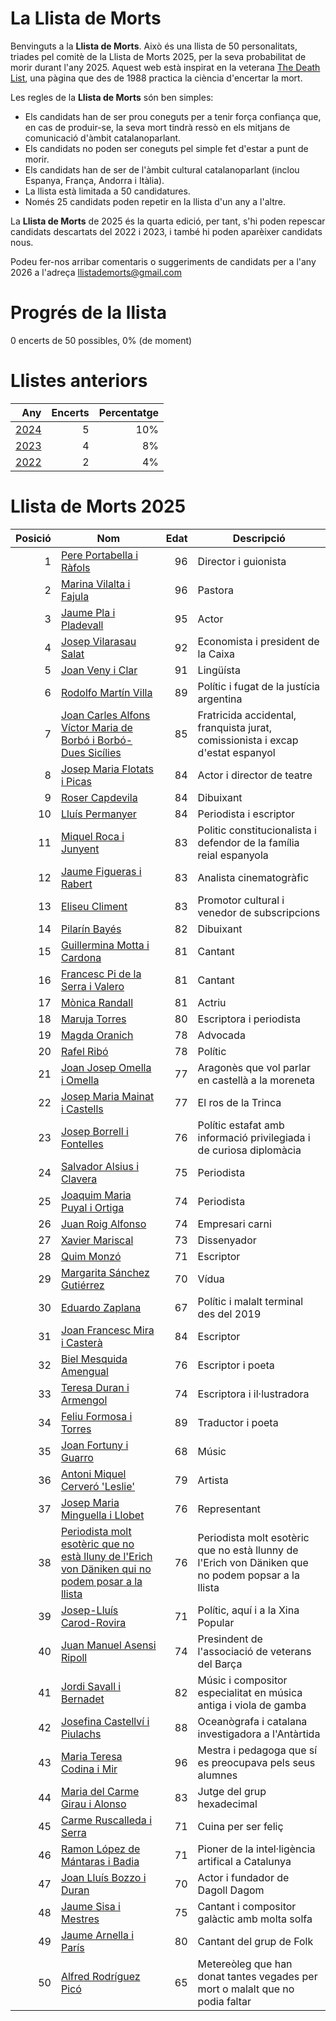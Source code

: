 # La Llista de Morts

Benvinguts a la **Llista de Morts**. Això és una llista de 50 personalitats, triades pel comitè de la Llista de Morts 2025, per la seva probabilitat de morir durant l'any 2025. Aquest web està inspirat en la veterana [The Death List](https://deathlist.net/), una pàgina que des de 1988 practica la ciència d'encertar la mort.

Les regles de la **Llista de Morts** són ben simples:
- Els candidats han de ser prou coneguts per a tenir força confiança que, en cas de produir-se, la seva mort tindrà ressò en els mitjans de comunicació d'àmbit catalanoparlant.
- Els candidats no poden ser coneguts pel simple fet d'estar a punt de morir.
- Els candidats han de ser de l'àmbit cultural catalanoparlant (inclou Espanya, França, Andorra i Itàlia).
- La llista està limitada a 50 candidatures.
- Només 25 candidats poden repetir en la llista d'un any a l'altre.

La **Llista de Morts** de 2025 és la quarta edició, per tant, s'hi poden repescar candidats descartats del 2022 i 2023, i també hi poden aparèixer candidats nous.

Podeu fer-nos arribar comentaris o suggeriments de candidats per a l'any 2026 a l'adreça llistademorts@gmail.com

# Progrés de la llista

0 encerts de 50 possibles, 0% (de moment)

# Llistes anteriors

| Any | Encerts | Percentatge |
| --: |--------:|------------:|
| [2024](./2024) |       5 |         10% |
| [2023](./2023) |       4 |          8% |
| [2022](./2022) |       2 |          4% |


# Llista de Morts 2025


| Posició | Nom |    Edat | Descripció |
| ------: |-----|--------:|----------- |
| 1 | [Pere Portabella i Ràfols](https://ca.wikipedia.org/wiki/Pere_Portabella_i_R%C3%A0fols)| 96 | Director i guionista |
| 2 | [Marina Vilalta i Fajula](https://ca.wikipedia.org/wiki/Marina_Vilalta_i_Fajula)| 96 | Pastora |
| 3 | [Jaume Pla i Pladevall](https://ca.wikipedia.org/wiki/Jaume_Pla_i_Pladevall)| 95 | Actor |
| 4 | [Josep Vilarasau Salat](https://ca.wikipedia.org/wiki/Josep_Vilarasau_Salat)| 92 | Economista i president de la Caixa |
| 5 | [Joan Veny i Clar](https://ca.wikipedia.org/wiki/Joan_Veny_i_Clar)| 91 | Lingüísta |
| 6 | [Rodolfo Martín Villa](https://ca.wikipedia.org/wiki/Rodolfo_Mart%C3%ADn_Villa)| 89 | Polític i fugat de la justícia argentina |
| 7 | [Joan Carles Alfons Víctor Maria de Borbó i Borbó-Dues Sicílies](https://ca.wikipedia.org/wiki/Joan_Carles_I_d%27Espanya)| 85 | Fratricida accidental, franquista jurat, comissionista i excap d'estat espanyol |
| 8 | [Josep Maria Flotats i Picas](https://ca.wikipedia.org/wiki/Josep_Maria_Flotats_i_Picas)| 84 | Actor i director de teatre |
| 9 | [Roser Capdevila](https://ca.wikipedia.org/wiki/Roser_Capdevila_i_Valls)| 84 | Dibuixant |
| 10 | [Lluís Permanyer](https://ca.wikipedia.org/wiki/Rosa_Reg%C3%A0s_i_Pag%C3%A8s)| 84 | Periodista i escriptor |
| 11 | [Miquel Roca i Junyent](https://ca.wikipedia.org/wiki/Miquel_Roca_i_Junyent)| 83 | Politic constitucionalista i defendor de la família reial espanyola |
| 12 | [Jaume Figueras i Rabert](https://ca.wikipedia.org/wiki/Jaume_Figueras_i_Rabert)| 83 | Analista cinematogràfic |
| 13 | [Eliseu Climent](https://ca.wikipedia.org/wiki/Eliseu_Climent_i_Corber%C3%A0)| 83 | Promotor cultural i venedor de subscripcions |
| 14 | [Pilarín Bayés](https://ca.wikipedia.org/wiki/Pilar_Bay%C3%A9s_i_de_Luna)| 82 | Dibuixant |
| 15 | [Guillermina Motta i Cardona](https://ca.wikipedia.org/wiki/Guillermina_Motta_i_Cardona)| 81 | Cantant |
| 16 | [Francesc Pi de la Serra i Valero](https://ca.wikipedia.org/wiki/Francesc_Pi_de_la_Serra_i_Valero)| 81 | Cantant |
| 17 | [Mònica Randall](https://ca.wikipedia.org/wiki/M%C3%B2nica_Randall)| 81 | Actriu |
| 18 | [Maruja Torres](https://ca.wikipedia.org/wiki/Maruja_Torres)| 80 | Escriptora i periodista |
| 19 | [Magda Oranich](https://ca.wikipedia.org/wiki/Magda_Oranich_i_Solagran)| 78 | Advocada |
| 20 | [Rafel Ribó](https://ca.wikipedia.org/wiki/Rafael_Rib%C3%B3_i_Mass%C3%B3)| 78 | Polític |
| 21 | [Joan Josep Omella i Omella](https://ca.wikipedia.org/wiki/Joan_Josep_Omella_i_Omella)| 77 | Aragonès que vol parlar en castellà a la moreneta |
| 22 | [Josep Maria Mainat i Castells](https://ca.wikipedia.org/wiki/Josep_Maria_Mainat_i_Castells)| 77 | El ros de la Trinca |
| 23 | [Josep Borrell i Fontelles](https://ca.wikipedia.org/wiki/Josep_Borrell_i_Fontelles)| 76 | Polític estafat amb informació privilegiada i de curiosa diplomàcia |
| 24 | [Salvador Alsius i Clavera](https://ca.wikipedia.org/wiki/Salvador_Alsius_i_Clavera)| 75 | Periodista |
| 25 | [Joaquim Maria Puyal i Ortiga](https://ca.wikipedia.org/wiki/Joaquim_Maria_Puyal_i_Ortiga)| 74 | Periodista |
| 26 | [Juan Roig Alfonso](https://ca.wikipedia.org/wiki/Juan_Roig_Alfonso)| 74 | Empresari carni |
| 27 | [Xavier Mariscal](https://ca.wikipedia.org/wiki/Xavier_Mariscal)| 73 | Dissenyador |
| 28 | [Quim Monzó](https://ca.wikipedia.org/wiki/Quim_Monz%C3%B3)| 71 | Escriptor |
| 29 | [Margarita Sánchez Gutiérrez](https://ca.wikipedia.org/wiki/Margarita_S%C3%A1nchez_Guti%C3%A9rrez)| 70 | Vídua |
| 30 | [Eduardo Zaplana](https://ca.wikipedia.org/wiki/Eduardo_Zaplana_Hern%C3%A1ndez-Soro)| 67 | Polític i malalt terminal des del 2019 |
| 31 | [Joan Francesc Mira i Casterà](https://ca.wikipedia.org/wiki/Joan_Francesc_Mira_i_Caster%C3%A0)| 84 | Escriptor |
| 32 | [Biel Mesquida Amengual](https://ca.wikipedia.org/wiki/Biel_Mesquida_Amengual)| 76 | Escriptor i poeta |
| 33 | [Teresa Duran i Armengol](https://ca.wikipedia.org/wiki/Teresa_Duran_i_Armengol)| 74 | Escriptora i il·lustradora |
| 34 | [Feliu Formosa i Torres](https://ca.wikipedia.org/wiki/Feliu_Formosa_i_Torres)| 89 | Traductor i poeta |
| 35 | [Joan Fortuny i Guarro](https://ca.wikipedia.org/wiki/Joan_Fortuny_i_Guarro)| 68 | Músic |
| 36 | [Antoni Miquel Cerveró 'Leslie'](https://ca.wikipedia.org/wiki/Los_S%C3%ADrex)| 79 | Artista |
| 37 | [Josep Maria Minguella i Llobet](https://ca.wikipedia.org/wiki/Josep_Maria_Minguella_i_Llobet)| 76 | Representant |
| 38 | [Periodista molt esotèric que no està lluny de l'Erich von Däniken qui no podem posar a la llista](https://ca.wikipedia.org/wiki/Sebasti%C3%A0-Daniel_Arbon%C3%A9s_Subirats)| 76 | Periodista molt esotèric que no està llunny de l'Erich von Däniken que no podem popsar a la llista |
| 39 | [Josep-Lluís Carod-Rovira](https://ca.wikipedia.org/wiki/Josep-Llu%C3%ADs_Carod-Rovira)| 71 | Polític, aquí i a la Xina Popular |
| 40 | [Juan Manuel Asensi Ripoll](https://ca.wikipedia.org/wiki/Juan_Manuel_Asensi_Ripoll)| 74 | Presindent de l'associació de veterans del Barça |
| 41 | [Jordi Savall i Bernadet](https://ca.wikipedia.org/wiki/Jordi_Savall_i_Bernadet)| 82 | Músic i compositor especialitat en música antiga i viola de gamba |
| 42 | [Josefina Castellví i Piulachs](https://ca.wikipedia.org/wiki/Josefina_Castellv%C3%AD_i_Piulachs)| 88 | Oceanògrafa i catalana investigadora a l'Antàrtida |
| 43 | [Maria Teresa Codina i Mir](https://ca.wikipedia.org/wiki/Maria_Teresa_Codina_i_Mir)| 96 | Mestra i pedagoga que sí es preocupava pels seus alumnes |
| 44 | [Maria del Carme Girau i Alonso](https://ca.wikipedia.org/wiki/Maria_del_Carme_Girau_i_Alonso)| 83 | Jutge del grup hexadecimal |
| 45 | [Carme Ruscalleda i Serra](https://ca.wikipedia.org/wiki/Carme_Ruscalleda_i_Serra)| 71 | Cuina per ser feliç |
| 46 | [Ramon López de Mántaras i Badia](https://ca.wikipedia.org/wiki/Ramon_L%C3%B3pez_de_M%C3%A1ntaras_i_Badia)| 71 | Pioner de la intel·ligència artifical a Catalunya |
| 47 | [Joan Lluís Bozzo i Duran](https://ca.wikipedia.org/wiki/Joan_Llu%C3%ADs_Bozzo_i_Duran)| 70 | Actor i fundador de Dagoll Dagom |
| 48 | [Jaume Sisa i Mestres](https://ca.wikipedia.org/wiki/Jaume_Sisa_i_Mestres)| 75 | Cantant i compositor galàctic amb molta solfa |
| 49 | [Jaume Arnella i París](https://ca.wikipedia.org/wiki/Jaume_Arnella_i_Par%C3%ADs)| 80 | Cantant del grup de Folk |
| 50 | [Alfred Rodríguez Picó](https://ca.wikipedia.org/wiki/Alfred_Rodr%C3%ADguez_Pic%C3%B3)| 65 | Metereòleg que han donat tantes vegades per mort o malalt que no podia faltar |
